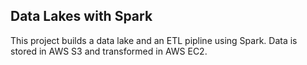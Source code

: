 ## Data Lakes with Spark
This project builds a data lake and an ETL pipline using Spark. Data is stored in AWS S3 and transformed in AWS EC2.
